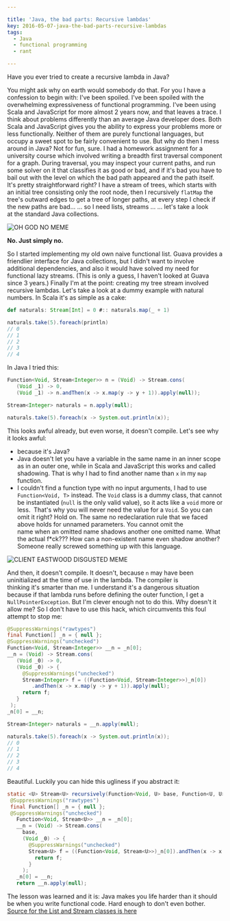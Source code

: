 ```yaml
---

title: 'Java, the bad parts: Recursive lambdas'
key: 2016-05-07-java-the-bad-parts-recursive-lambdas
tags:
  - Java
  - functional programming
  - rant

---
```

Have you ever tried to create a recursive lambda in Java?

You might ask why on earth would somebody do that. For you I have a
confession to begin with: I\'ve been spoiled. I\'ve been spoiled with
the overwhelming expressiveness of functional programming. I\'ve been
using Scala and JavaScript for more almost 2 years now, and that leaves
a trace. I think about problems differently than an average Java
developer does. Both Scala and JavaScript gives you the ability to
express your problems more or less functionally. Neither of them are
purely functional languages, but occupy a sweet spot to be fairly
convenient to use. But why do then I mess around in Java? Not for fun,
sure. I had a homework assignment for a university course which involved
writing a breadth first traversal component for a graph. During
traversal, you may inspect your current paths, and run some solver on it
that classifies it as good or bad, and if it\'s bad you have to bail out
with the level on which the bad path appeared and the path itself. It\'s
pretty straightforward right? I have a stream of trees, which starts
with an initial tree consisting only the root node, then I recursively
`flatMap` the tree\'s outward edges to get a tree of longer paths, at
every step I check if the new paths are bad\... \... so I need lists,
streams \... \... let\'s take a look at the standard Java collections.  

![OH GOD NO MEME](https://media.riffsy.com/images/d0a4caede6c27bb39ea426d82bbb2112/raw)

**No. Just simply no.**

So I started implementing my old own naive functional list. Guava
provides a friendlier interface for Java collections, but I didn\'t want
to involve additional dependencies, and also it would have solved my
need for functional lazy streams. (This is only a guess, I haven\'t
looked at Guava since 3 years.) Finally I\'m at the point: creating my
tree stream involved recursive lambdas. Let\'s take a look at a dummy
example with natural numbers. In Scala it\'s as simple as a cake:

```scala
def naturals: Stream[Int] = 0 #:: naturals.map(_ + 1)

naturals.take(5).foreach(println)
// 0
// 1
// 2
// 3
// 4
```

In Java I tried this:

```java
Function<Void, Stream<Integer>> n = (Void) -> Stream.cons(
   (Void _1) -> 0,
   (Void _1) -> n.andThen(x -> x.map(y -> y + 1)).apply(null));

Stream<Integer> naturals = n.apply(null);

naturals.take(5).foreach(x -> System.out.println(x));
```

This looks awful already, but even worse, it doesn\'t compile. Let\'s
see why it looks awful:

-   because it\'s Java?
-   Java doesn\'t let you have a variable in the same name in an inner
    scope as in an outer one, while in Scala and JavaScript this works
    and called shadowing. That is why I had to find another name than
    `x` in my `map` function.
-   I couldn\'t find a function type with no input arguments, I had to
    use `Function<Void, T>` instead. The `Void` class is a dummy class,
    that cannot be instantiated (`null` is the only valid value), so it
    acts like a `void` more or less.  That\'s why you will never need
    the value for a `Void`. So you can omit it right? Hold on. The same
    no redeclaration rule that we faced above holds for unnamed
    parameters. You cannot omit the name when an omitted name shadows
    another one omitted name. What the actual f\*ck??? How can a
    non-existent name even shadow another? Someone really screwed
    something up with this language.

![CLIENT EASTWOOD DISGUSTED
MEME](https://media.riffsy.com/images/0dcd3033a8ecaa55e41c93f9843ea2f3/raw)

And then, it doesn\'t compile.
It doesn\'t, because `n` may have been uninitialized at the time of use
in the lambda. The compiler is thinking it\'s smarter than me. I
understand it\'s a dangerous situation because if that lambda runs
before defining the outer function, I get a `NullPointerException`. But
I\'m clever enough not to do this. Why doesn\'t it allow me? So I don\'t
have to use this hack, which circumvents this foul attempt to stop me:

```java
@SuppressWarnings("rawtypes")
final Function[] _n = { null };
@SuppressWarnings("unchecked")
Function<Void, Stream<Integer>> __n = _n[0];
__n = (Void) -> Stream.cons(
   (Void _0) -> 0,
   (Void _0) -> {
     @SuppressWarnings("unchecked")
     Stream<Integer> f = ((Function<Void, Stream<Integer>>)_n[0])
        .andThen(x -> x.map(y -> y + 1)).apply(null);
     return f;
   }
 );
_n[0] = __n;

Stream<Integer> naturals = __n.apply(null);

naturals.take(5).foreach(x -> System.out.println(x));
// 0
// 1
// 2
// 3
// 4
```

Beautiful. Luckily you can hide this ugliness if you abstract it:

```java
static <U> Stream<U> recursively(Function<Void, U> base, Function<U, U> next) {
 @SuppressWarnings("rawtypes")
 final Function[] _n = { null };
 @SuppressWarnings("unchecked")
   Function<Void, Stream<U>> __n = _n[0];
   __n = (Void) -> Stream.cons(
     base,
     (Void _0) -> {
       @SuppressWarnings("unchecked")
       Stream<U> f = ((Function<Void, Stream<U>>)_n[0]).andThen(x -> x.map(y -> next.apply(y))).apply(null);
         return f;
       }
     );
   _n[0] = __n;
   return __n.apply(null);
```

The lesson was learned and it is: Java makes you life harder than it
should be when you write functional code. Hard enough to don\'t even
bother. [Source for the List and Stream classes is
here](https://github.com/dszakallas/util)    
